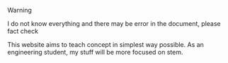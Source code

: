 >[!warning]
>I do not know everything and there may be error in the document, please fact check

This website aims to teach concept in simplest way possible. As an engineering student, my stuff will be more focused on stem.

